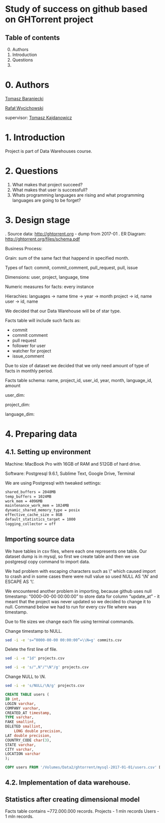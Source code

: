 # Study of success on github based on GHTorrent project

## Table of contents
0. Authors
1. Introduction
2. Questions
3. 

# 0. Authors
[Tomasz Baraniecki](https://github.com/tbaraniecki)

[Rafał Wycichowski](https://github.com/Wyci)

supervisor: [Tomasz Kajdanowicz](https://github.com/kajdanowicz)

# 1. Introduction

Project is part of Data Warehouses course. 




# 2. Questions

1. What makes that project succeed? 
2. What makes that user is successfull? 
3. Whats programming languages are rising and what programming languages are going to be forget?

# 3. Design stage

. Source data: http://ghtorrent.org - dump from 2017-01
. ER Diagram: http://ghtorrent.org/files/schema.pdf

Business Process: 

Grain: sum of the same fact that happend in specified month.

Types of fact: commit, commit_comment, pull_request, pull, issue

Dimensions: user, project, language, time

Numeric measures for facts: every instance

Hierachies: 
languages -> name
time -> year -> month
project -> id, name
user -> id, name

We decided that our Data Warehouse will be of star type. 

Facts table will include such facts as:
* commit
* commit comment
* pull request
* follower for user
* watcher for project
* issue_comment

Due to size of dataset we decided that we only need amount of type of facts in monthly period. 

Facts table schema: name, project_id, user_id, year, month, language_id, amount

user_dim: 

project_dim: 

language_dim: 


# 4. Preparing data

## 4.1. Setting up environment

Machine: MacBook Pro with 16GB of RAM and 512GB of hard drive. 

Software: Postgresql 9.6.1, Sublime Text, Google Drive, Terminal 

We are using Postgresql with tweaked settings:

```bash
shared_buffers = 2048MB
temp_buffers = 1024MB
work_mem = 4096MB
maintenance_work_mem = 1024MB
dynamic_shared_memory_type = posix
effective_cache_size = 8GB
default_statistics_target = 1000
logging_collector = off
```

## Importing source data

We have tables in csv files, where each one represents one table. Our dataset dump is in mysql, so first we create table and then we use postgresql copy command to import data.

We had problem with escaping characters such as \” which caused import to crash and in some cases there were null value so used NULL AS ‘\N’ and ESCAPE AS ‘\’.

We encountered another problem in importing, because github uses null timestamp: “0000-00-00 00:00:00” to store data for column “update_at” - it meant that the project was never updated so we decided to change it to null. Command below we had to run for every csv file where was timestamp. 

Due to file sizes we change each file using terminal commands.

Change timestamp to NULL.
```bash
sed -i -e 's=“0000-00-00 00:00:00”=\\N=g' commits.csv
```

Delete the first line of file.
```bash
sed -i -e "1d" projects.csv
```

```bash
sed -i -e 's/",N"/"\N"/g' projects.csv
```

Change NULL to \N.
```bash
sed -i -e 's/NULL/\N/g' projects.csv
```


```sql
CREATE TABLE users (
ID int,
LOGIN varchar,
COMPANY varchar,
CREATED_AT timestamp,
TYPE varchar,
FAKE smallint,
DELETED smallint, 
	LONG double precision,
LAT double precision,
COUNTRY_CODE char(3),
STATE varchar,
CITY varchar,
LOCATION varchar
);
```


```sql
COPY users FROM '/Volumes/Data2/ghtorrent/mysql-2017-01-01/users.csv' DELIMITER ',' NULL AS '\N' ESCAPE AS '\' CSV;
```

## 4.2. Implementation of data warehouse.













## Statistics after creating dimensional model

Facts table contains ~772.000.000 records.
Projects - 1 mln records
Users - 1 mln records. 





































